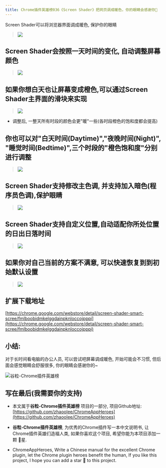 ```yaml
---
title: Chrome插件英雄榜036《Screen Shader》把网页调成暖色，你的眼睛会感谢你🙏
---
```

Screen Shader可以将浏览器界面调成暖色, 保护你的眼睛
> ![](https://www.v2fy.com/asset/036_screen_shader/dd31ffb21b3c49688ce28e3d229b489f.png)

## Screen Shader会按照一天时间的变化, 自动调整屏幕颜色

>![](https://www.v2fy.com/asset/036_screen_shader/51a71e0a4023446ea00d802543fa5b6f.gif)

## 如果你想白天也让屏幕变成橙色,可以通过Screen Shader主界面的滑块来实现

>![](https://www.v2fy.com/asset/036_screen_shader/317aeb26b3184c23bd5707f14c166c57.gif)
- 调整后, 一整天所有时段的颜色会更"暖"一些(各时段橙色的饱和度都会提高)

## 你也可以对"白天时间(Daytime)","夜晚时间(Night)", "睡觉时间(Bedtime)",三个时段的"橙色饱和度"分别进行调整

> ![](https://www.v2fy.com/asset/036_screen_shader/0dfa4bc0b5ee44b2b26ceae10fdb555f.gif)


## Screen Shader支持修改主色调, 并支持加入暗色(程序员色调),保护眼睛

> ![](https://www.v2fy.com/asset/036_screen_shader/e4fb1c4508ce4c098a22075a61cf8fa0.gif)


## Screen Shader支持自定义位置,自动适配你所处位置的日出日落时间

>![](https://www.v2fy.com/asset/036_screen_shader/5ccdf9d546e749b49dc3af788c5b2c88.gif)

## 如果你对自己当前的方案不满意, 可以快速恢复到到初始默认设置

> ![](https://www.v2fy.com/asset/036_screen_shader/62964606a5784cff8f1ae5d827a03504.gif)

## 扩展下载地址
[https://chrome.google.com/webstore/detail/screen-shader-smart-scree/fmlboobidmkelggdainpknloccojpppi](https://chrome.google.com/webstore/detail/screen-shader-smart-scree/fmlboobidmkelggdainpknloccojpppi)

## 小结:

对于长时间看电脑的办公人员, 可以尝试吧屏幕调成暖色, 开始可能会不习惯, 但后面会感觉眼睛会舒服很多, 你的眼睛会感谢你的~




![谷粒-Chrome插件英雄榜](https://www.v2fy.com/asset/036_screen_shader/1c2c0d491c9f4916a39064c87016c9ca.jpeg)




## 写在最后(我需要你的支持)
- 本文属于**谷粒-Chrome插件英雄榜** 项目的一部分, 项目Github地址: [https://github.com/zhaoolee/ChromeAppHeroes](https://github.com/zhaoolee/ChromeAppHeroes)

- **谷粒-Chrome插件英雄榜**, 为优秀的Chrome插件写一本中文说明书, 让Chrome插件英雄们造福人类, 如果你喜欢这个项目, 希望你能为本项目添加一颗 🌟星.

- ChromeAppHeroes, Write a Chinese manual for the excellent Chrome plugin, let the Chrome plugin heroes benefit the human, If you like this project, I hope you can add a star 🌟 to this project.


